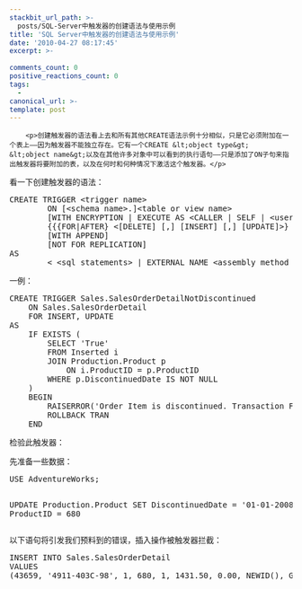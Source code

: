 ```yaml
---
stackbit_url_path: >-
  posts/SQL-Server中触发器的创建语法与使用示例
title: 'SQL Server中触发器的创建语法与使用示例'
date: '2010-04-27 08:17:45'
excerpt: >-
  
comments_count: 0
positive_reactions_count: 0
tags: 
  - 
canonical_url: >-
template: post
---
```


        <p>创建触发器的语法看上去和所有其他CREATE语法示例十分相似，只是它必须附加在一个表上——因为触发器不能独立存在。它有一个CREATE &lt;object type&gt; &lt;object name&gt;以及在其他许多对象中可以看到的执行语句——只是添加了ON子句来指出触发器将要附加的表，以及在何时和何种情况下激活这个触发器。</p>
<p>看一下创建触发器的语法：</p>
<pre class="brush: sql">CREATE TRIGGER &lt;trigger name&gt;
&nbsp;&nbsp;&nbsp;&nbsp;&nbsp;&nbsp;&nbsp;&nbsp;ON [&lt;schema name&gt;.]&lt;table or view name&gt;
&nbsp;&nbsp;&nbsp;&nbsp;&nbsp;&nbsp;&nbsp;&nbsp;[WITH ENCRYPTION | EXECUTE AS &lt;CALLER | SELF | &lt;user&gt; &gt;]
&nbsp;&nbsp;&nbsp;&nbsp;&nbsp;&nbsp;&nbsp;&nbsp;{{{FOR|AFTER} &lt;[DELETE] [,] [INSERT] [,] [UPDATE]&gt;} | INSTEAD OF}
&nbsp;&nbsp;&nbsp;&nbsp;&nbsp;&nbsp;&nbsp;&nbsp;[WITH APPEND]
&nbsp;&nbsp;&nbsp;&nbsp;&nbsp;&nbsp;&nbsp;&nbsp;[NOT FOR REPLICATION]
AS
&nbsp;&nbsp;&nbsp;&nbsp;&nbsp;&nbsp;&nbsp;&nbsp;&lt; &lt;sql statements&gt; | EXTERNAL NAME &lt;assembly method specifier&gt; &gt;
</pre>
<p>一例：</p>
<pre class="brush: sql">CREATE TRIGGER Sales.SalesOrderDetailNotDiscontinued
	ON Sales.SalesOrderDetail
	FOR INSERT, UPDATE
AS
	IF EXISTS (
		SELECT 'True'
		FROM Inserted i
		JOIN Production.Product p
			ON i.ProductID = p.ProductID
		WHERE p.DiscontinuedDate IS NOT NULL
	)
	BEGIN
		RAISERROR('Order Item is discontinued. Transaction Failed.', 16, 1);
		ROLLBACK TRAN
	END
</pre>
<p>检验此触发器：</p>
<p>先准备一些数据：</p>
<pre class="brush: sql">USE AdventureWorks;

UPDATE Production.Product 
SET DiscontinuedDate = '01-01-2008'
WHERE ProductID = 680
</pre>
<p>以下语句将引发我们预料到的错误，插入操作被触发器拦截：</p>
<pre class="brush: sql">INSERT INTO Sales.SalesOrderDetail
VALUES 
(43659, '4911-403C-98', 1, 680, 1, 1431.50, 0.00, NEWID(), GETDATE())
</pre>
      